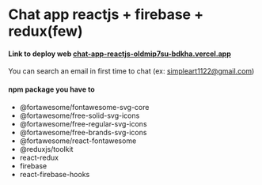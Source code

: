 # Chat app reactjs + firebase + redux(few)

#### Link to deploy web [chat-app-reactjs-oldmip7su-bdkha.vercel.app](https://chat-app-reactjs-oldmip7su-bdkha.vercel.app/)
  You can search an email in first time to chat (ex: simpleart1122@gmail.com)
  
#### npm package you have to 
- @fortawesome/fontawesome-svg-core
- @fortawesome/free-solid-svg-icons
- @fortawesome/free-regular-svg-icons
- @fortawesome/free-brands-svg-icons
- @fortawesome/react-fontawesome
- @reduxjs/toolkit
- react-redux
- firebase
- react-firebase-hooks
